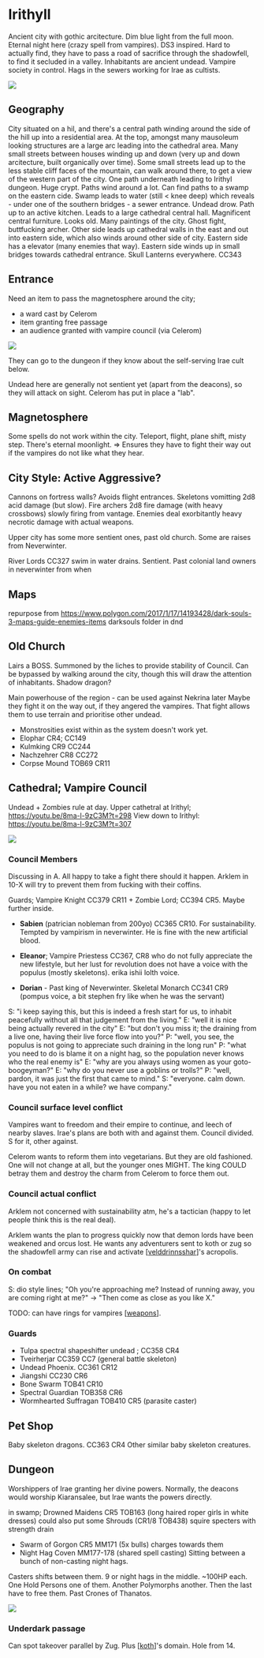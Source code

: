 # Irithyll
Ancient city with gothic arcitecture. Dim blue light from the full moon. Eternal night here (crazy spell from vampires). DS3 inspired.
Hard to actually find, they have to pass a road of sacrifice through the shadowfell, to find it secluded in a valley.
Inhabitants are ancient undead. Vampire society in control. Hags in the sewers working for Irae as cultists.

![](irithyll.jpg)

## Geography
City situated on a hil, and there's a central path winding around the side of the hill up into a residential area.
At the top, amongst many mausoleum looking structures are a large arc leading into the cathedral area.
Many small streets between houses winding up and down (very up and down arcitecture, built organically over time).
Some small streets lead up to the less stable cliff faces of the mountain, can walk around there, to get a view of the western part of the city.
One path underneath leading to Irithyl dungeon. Huge crypt.
Paths wind around a lot. Can find paths to a swamp on the eastern cide.
Swamp leads to water (still < knee deep) which reveals - under one of the southern bridges - a sewer entrance. Undead drow. Path up to an active kitchen. Leads to a large cathedral central hall. Magnificent central furniture. Looks old. Many paintings of the city. Ghost fight, buttfucking archer.
Other side leads up cathedral walls in the east and out into eastern side, which also winds around other side of city. Eastern side has a elevator (many enemies that way).
Eastern side winds up in small bridges towards cathedral entrance.
Skull Lanterns everywhere. CC343

## Entrance
Need an item to pass the magnetosphere around the city;
- a ward cast by Celerom
- item granting free passage
- an audience granted with vampire council (via Celerom)

![](irithyll-bridge.jpg)

They can go to the dungeon if they know about the self-serving Irae cult below.

Undead here are generally not sentient yet (apart from the deacons), so they will attack on sight. Celerom has put in place a "lab".

## Magnetosphere
Some spells do not work within the city. Teleport, flight, plane shift, misty step. There's eternal moonlight. => Ensures they have to fight their way out if the vampires do not like what they hear.

## City Style: Active Aggressive?
Cannons on fortress walls? Avoids flight entrances.
Skeletons vomitting 2d8 acid damage (but slow).
Fire archers 2d8 fire damage (with heavy crossbows) slowly firing from vantage.
Enemies deal exorbitantly heavy necrotic damage with actual weapons.

Upper city has some more sentient ones, past old church. Some are raises from Neverwinter.

River Lords CC327 swim in water drains. Sentient. Past colonial land owners in neverwinter from when

## Maps
repurpose from https://www.polygon.com/2017/1/17/14193428/dark-souls-3-maps-guide-enemies-items darksouls folder in dnd

## Old Church
Lairs a BOSS. Summoned by the liches to provide stability of Council.
Can be bypassed by walking around the city, though this will draw the attention of inhabitants. Shadow dragon?

Main powerhouse of the region - can be used against Nekrina later
Maybe they fight it on the way out, if they angered the vampires. That fight allows them to use terrain and prioritise other undead.

- Monstrosities exist within as the system doesn't work yet.
- Elophar CR4; CC149
- Kulmking CR9 CC244
- Nachzehrer CR8 CC272
- Corpse Mound TOB69 CR11


## Cathedral; Vampire Council
Undead + Zombies rule at day.
Upper cathetral at Irithyl; https://youtu.be/8ma-l-9zC3M?t=298
View down to Irithyl: https://youtu.be/8ma-l-9zC3M?t=307

![](irithyll-cathedral.png)

### Council Members
Discussing in A. All happy to take a fight there should it happen.
Arklem in 10-X will try to prevent them from fucking with their coffins.

Guards;  Vampire Knight CC379 CR11 + Zombie Lord; CC394 CR5.
Maybe further inside.

- **Sabien** (patrician nobleman from 200yo) CC365 CR10. For sustainability. Tempted by vampirism in neverwinter. He is fine with the new artificial blood.

- **Eleanor**; Vampire Priestess CC367, CR8 who do not fully appreciate the new lifestyle, but her lust for revolution does not have a voice with the populus (mostly skeletons). erika ishii lolth voice.

- **Dorian** - Past king of Neverwinter. Skeletal Monarch CC341 CR9 (pompus voice, a bit stephen fry like when he was the servant)

S: "i keep saying this, but this is indeed a fresh start for us, to inhabit peacefully without all that judgement from the living."
E: "well it is nice being actually revered in the city"
E: "but don't you miss it; the draining from a live one, having their live force flow into you?"
P: "well, you see, the populus is not going to appreciate such draining in the long run"
P: "what you need to do is blame it on a night hag, so the population never knows who the real enemy is"
E: "why are you always using women as your goto-boogeyman?"
E: "why do you never use a goblins or trolls?"
P: "well, pardon, it was just the first that came to mind."
S: "everyone. calm down. have you not eaten in a while? we have company."

### Council surface level conflict
Vampires want to freedom and their empire to continue, and leech of nearby slaves. Irae's plans are both with and against them. Council divided. S for it, other against.

Celerom wants to reform them into vegetarians. But they are old fashioned. One will not change at all, but the younger ones MIGHT. The king COULD betray them and destroy the charm from Celerom to force them out.

### Council actual conflict
Arklem not concerned with sustainability atm, he's a tactician (happy to let people think this is the real deal).

Arklem wants the plan to progress quickly now that demon lords have been weakened and orcus lost.
He wants any adventurers sent to koth or zug so the shadowfell army can rise and activate [[velddrinnsshar]]'s acropolis.

### On combat
S: dio style lines; "Oh you're approaching me? Instead of running away, you are coming right at me?" -> "Then come as close as you like X."

TODO: can have rings for vampires [[weapons]].

### Guards
- Tulpa spectral shapeshifter undead ; CC358 CR4
- Tveirherjar CC359 CC7 (general battle skeleton)
- Undead Phoenix. CC361 CR12
- Jiangshi CC230 CR6
- Bone Swarm TOB41 CR10
- Spectral Guardian TOB358 CR6
- Wormhearted Suffragan TOB410 CR5 (parasite caster)

## Pet Shop
Baby skeleton dragons. CC363 CR4
Other similar baby skeleton creatures.

## Dungeon
Worshippers of Irae granting her divine powers.
Normally, the deacons would worship Kiaransalee, but Irae wants the powers directly.

in swamp; Drowned Maidens CR5 TOB163 (long haired roper girls in white dresses)
could also put some Shrouds (CR1/8 TOB438) squire specters with strength drain

- Swarm of Gorgon CR5 MM171 (5x bulls) charges towards them
- Night Hag Coven MM177-178 (shared spell casting) Sitting between a bunch of non-casting night hags.

Casters shifts between them. 9 or night hags in the middle. ~100HP each.
One Hold Persons one of them. Another Polymorphs another. Then the last have to free them.
Past Crones of Thanatos.

![](irithyll-sewers.jpg)

### Underdark passage
Can spot takeover parallel by Zug. Plus [[koth]]'s domain.
Hole from 14.

[//begin]: # "Autogenerated link references for markdown compatibility"
[velddrinnsshar]: velddrinnsshar "V'elddrinnsshar"
[weapons]: ../questideas/weapons "weapons"
[koth]: ../npcs/koth "Koth M'gog"
[//end]: # "Autogenerated link references"
